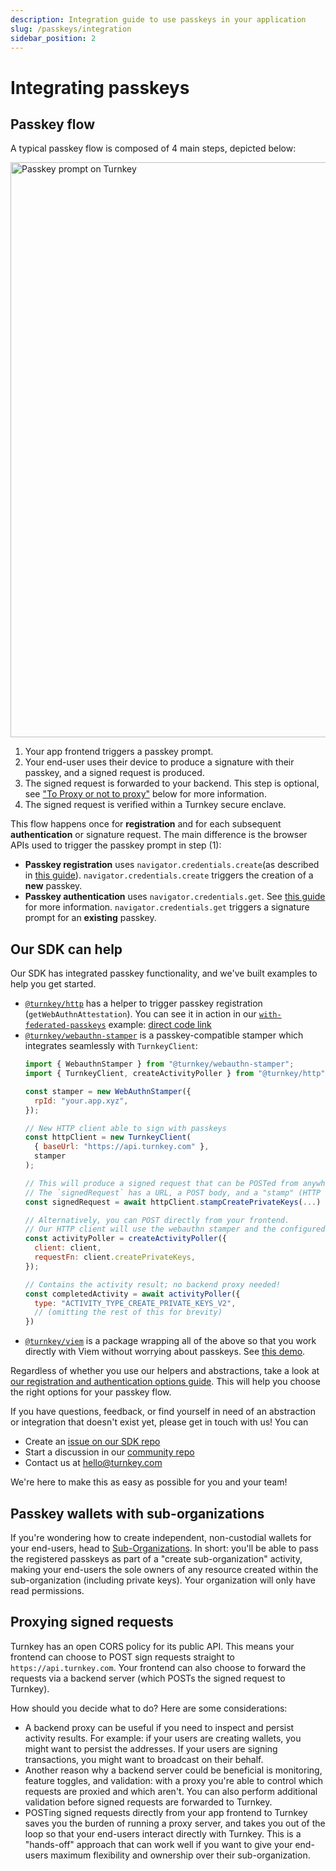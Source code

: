```yaml
---
description: Integration guide to use passkeys in your application
slug: /passkeys/integration
sidebar_position: 2
---
```


# Integrating passkeys

## Passkey flow

A typical passkey flow is composed of 4 main steps, depicted below:

<img src="/img/passkeys/passkey_flow.png" alt="Passkey prompt on Turnkey" width="920px" />

1. Your app frontend triggers a passkey prompt.
2. Your end-user uses their device to produce a signature with their passkey, and a signed request is produced.
3. The signed request is forwarded to your backend. This step is optional, see ["To Proxy or not to proxy"](#proxying-signed-requests) below for more information.
4. The signed request is verified within a Turnkey secure enclave.

This flow happens once for **registration** and for each subsequent **authentication** or signature request. The main difference is the browser APIs used to trigger the passkey prompt in step (1):
- **Passkey registration** uses `navigator.credentials.create`(as described in [this guide](https://web.dev/passkey-registration/)). `navigator.credentials.create` triggers the creation of a **new** passkey.
- **Passkey authentication** uses `navigator.credentials.get`. See [this guide](https://web.dev/passkey-form-autofill/) for more information. `navigator.credentials.get` triggers a signature prompt for an **existing** passkey.

## Our SDK can help

Our SDK has integrated passkey functionality, and we've built examples to help you get started.

- [`@turnkey/http`](https://www.npmjs.com/package/@turnkey/http) has a helper to trigger passkey registration (`getWebAuthnAttestation`). You can see it in action in our [`with-federated-passkeys`](https://github.com/tkhq/sdk/tree/main/examples/with-federated-passkeys) example: [direct code link](https://github.com/tkhq/sdk/blob/a2bfbf3cbd6040902bbe4c247900ac560be42925/examples/with-federated-passkeys/src/pages/index.tsx#L88)
- [`@turnkey/webauthn-stamper`](https://www.npmjs.com/package/@turnkey/webauthn-stamper) is a passkey-compatible stamper which integrates seamlessly with `TurnkeyClient`:
  ```js
  import { WebauthnStamper } from "@turnkey/webauthn-stamper";
  import { TurnkeyClient, createActivityPoller } from "@turnkey/http";

  const stamper = new WebAuthnStamper({
    rpId: "your.app.xyz",
  });

  // New HTTP client able to sign with passkeys
  const httpClient = new TurnkeyClient(
    { baseUrl: "https://api.turnkey.com" },
    stamper
  );

  // This will produce a signed request that can be POSTed from anywhere.
  // The `signedRequest` has a URL, a POST body, and a "stamp" (HTTP header name and value)
  const signedRequest = await httpClient.stampCreatePrivateKeys(...)

  // Alternatively, you can POST directly from your frontend.
  // Our HTTP client will use the webauthn stamper and the configured baseUrl automatically!
  const activityPoller = createActivityPoller({
    client: client,
    requestFn: client.createPrivateKeys,
  });

  // Contains the activity result; no backend proxy needed!
  const completedActivity = await activityPoller({
    type: "ACTIVITY_TYPE_CREATE_PRIVATE_KEYS_V2",
    // (omitting the rest of this for brevity)
  })
  ```
- [`@turnkey/viem`](https://www.npmjs.com/package/@turnkey/viem) is a package wrapping all of the above so that you work directly with Viem without worrying about passkeys. See [this demo](https://github.com/tkhq/sdk/tree/main/examples/with-viem-and-passkeys).

Regardless of whether you use our helpers and abstractions, take a look at [our registration and authentication options guide](/passkeys/options). This will help you choose the right options for your passkey flow.

If you have questions, feedback, or find yourself in need of an abstraction or integration that doesn't exist yet, please get in touch with us! You can
- Create an [issue on our SDK repo](https://github.com/tkhq/sdk/issues)
- Start a discussion in our [community repo](https://github.com/orgs/tkhq/discussions)
- Contact us at <hello@turnkey.com>

We're here to make this as easy as possible for you and your team!

## Passkey wallets with sub-organizations

If you're wondering how to create independent, non-custodial wallets for your end-users, head to [Sub-Organizations](/getting-started/sub-organizations). In short: you'll be able to pass the registered passkeys as part of a "create sub-organization" activity, making your end-users the sole owners of any resource created within the sub-organization (including private keys). Your organization will only have read permissions.

## Proxying signed requests

Turnkey has an open CORS policy for its public API. This means your frontend can choose to POST sign requests straight to `https://api.turnkey.com`. Your frontend can also choose to forward the requests via a backend server (which POSTs the signed request to Turnkey).

How should you decide what to do? Here are some considerations:

- A backend proxy can be useful if you need to inspect and persist activity results. For example: if your users are creating wallets, you might want to persist the addresses. If your users are signing transactions, you might want to broadcast on their behalf.
- Another reason why a backend server could be beneficial is monitoring, feature toggles, and validation: with a proxy you're able to control which requests are proxied and which aren't. You can also perform additional validation before signed requests are forwarded to Turnkey.
- POSTing signed requests directly from your app frontend to Turnkey saves you the burden of running a proxy server, and takes you out of the loop so that your end-users interact directly with Turnkey. This is a "hands-off" approach that can work well if you want to give your end-users maximum flexibility and ownership over their sub-organization.